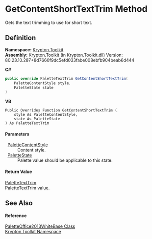# GetContentShortTextTrim Method


Gets the text trimming to use for short text.



## Definition
**Namespace:** <a href="79d2eac2-21f4-54ff-7552-b20c33c30600.md">Krypton.Toolkit</a>  
**Assembly:** Krypton.Toolkit (in Krypton.Toolkit.dll) Version: 80.23.10.287+8d7660f9dc5efd033fabe008ebfb904beab6d444

**C#**
``` C#
public override PaletteTextTrim GetContentShortTextTrim(
	PaletteContentStyle style,
	PaletteState state
)
```
**VB**
``` VB
Public Overrides Function GetContentShortTextTrim ( 
	style As PaletteContentStyle,
	state As PaletteState
) As PaletteTextTrim
```



#### Parameters
<dl><dt>  <a href="e51bbd11-7fb5-8388-9a31-63383b173303.md">PaletteContentStyle</a></dt><dd>Content style.</dd><dt>  <a href="93e626cd-00cf-240e-06c6-ab4d47e982ba.md">PaletteState</a></dt><dd>Palette value should be applicable to this state.</dd></dl>

#### Return Value
<a href="230c8e9c-46b0-8fb7-d2a4-1775384c3700.md">PaletteTextTrim</a>  
PaletteTextTrim value.

## See Also


#### Reference
<a href="c4d8c0e7-ed8b-f62f-62f1-8ad4a90c0ea3.md">PaletteOffice2013WhiteBase Class</a>  
<a href="79d2eac2-21f4-54ff-7552-b20c33c30600.md">Krypton.Toolkit Namespace</a>  
